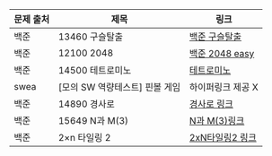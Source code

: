 |문제 출처|제목|링크|
|-------|-------------|---------------|
|백준|13460 구슬탈출|[백준 구슬탈출](https://www.acmicpc.net/problem/13460) |
|백준|12100 2048|[백준 2048 easy](https://www.acmicpc.net/problem/12100)|
|백준|14500 테트로미노|[테트로미노](https://www.acmicpc.net/problem/14500)|
|swea|[모의 SW 역량테스트] 핀볼 게임|하이퍼링크 제공 X|
|백준|14890 경사로|[경사로 링크](https://www.acmicpc.net/problem/14890)|
|백준|15649 N과 M(3)|[N과 M(3)링크](https://www.acmicpc.net/problem/15651)|
|백준|2×n 타일링 2|[2xN타일링2 링크](https://www.acmicpc.net/problem/11727)|
